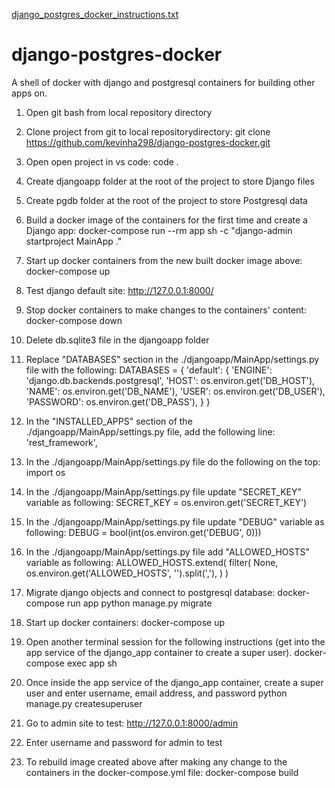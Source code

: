 [django_postgres_docker_instructions.txt](https://github.com/kevinha298/django-postgres-docker/files/7073074/django_postgres_docker_instructions.txt)
# django-postgres-docker
A shell of docker with django and postgresql containers for building other apps on.


1) Open git bash from local repository directory

2) Clone project from git to local repositorydirectory:
git clone https://github.com/kevinha298/django-postgres-docker.git

3) Open open project in vs code:
code .

4) Create djangoapp folder at the root of the project to store Django files

5) Create pgdb folder at the root of the project to store Postgresql data

6) Build a docker image of the containers for the first time and create a Django app:
docker-compose run --rm app sh -c "django-admin startproject MainApp ."

7) Start up docker containers from the new built docker image above:
docker-compose up

8) Test django default site:
http://127.0.0.1:8000/

9) Stop docker containers to make changes to the containers' content:
docker-compose down

10) Delete db.sqlite3 file in the djangoapp folder

11) Replace "DATABASES" section in the ./djangoapp/MainApp/settings.py file with the following:
DATABASES = {
    'default': {
        'ENGINE': 'django.db.backends.postgresql',
        'HOST': os.environ.get('DB_HOST'),
        'NAME': os.environ.get('DB_NAME'),
        'USER': os.environ.get('DB_USER'),
        'PASSWORD': os.environ.get('DB_PASS'),
    }
}

12) In the "INSTALLED_APPS" section of the ./djangoapp/MainApp/settings.py file, add the following line:
'rest_framework',

13) In the ./djangoapp/MainApp/settings.py file do the following on the top:
import os

14) In the ./djangoapp/MainApp/settings.py file update "SECRET_KEY" variable as following:
SECRET_KEY = os.environ.get('SECRET_KEY')

15) In the ./djangoapp/MainApp/settings.py file update "DEBUG" variable as following:
DEBUG = bool(int(os.environ.get('DEBUG', 0)))

16) In the ./djangoapp/MainApp/settings.py file add "ALLOWED_HOSTS" variable as following:
ALLOWED_HOSTS.extend(
    filter(
        None,
        os.environ.get('ALLOWED_HOSTS', '').split(','),
    )
)

17) Migrate django objects and connect to postgresql database: 
docker-compose run app python manage.py migrate

18) Start up docker containers:
docker-compose up

19) Open another terminal session for the following instructions (get into the app service of the django_app container to create a super user).
docker-compose exec app sh

20) Once inside the app service of the django_app container, create a super user and enter username, email address, and password
python manage.py createsuperuser


21) Go to admin site to test:
http://127.0.0.1:8000/admin

22) Enter username and password for admin to test

23) To rebuild image created above after making any change to the containers in the docker-compose.yml file:
docker-compose build


